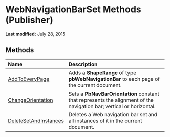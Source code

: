 
# WebNavigationBarSet Methods (Publisher)

 **Last modified:** July 28, 2015


## Methods



|**Name**|**Description**|
|:-----|:-----|
| [AddToEveryPage](d36a3281-a313-084c-0ae9-7a981a7d9713.md)|Adds a  **ShapeRange** of type **pbWebNavigationBar** to each page of the current document.|
| [ChangeOrientation](bce05e9c-5b4a-f5a2-33a9-b40d4e05664f.md)|Sets a  **PbNavBarOrientation** constant that represents the alignment of the navigation bar; vertical or horizontal.|
| [DeleteSetAndInstances](89bbd9b9-d0c9-ecac-eb3e-7425bd177aec.md)|Deletes a Web navigation bar set and all instances of it in the current document.|
